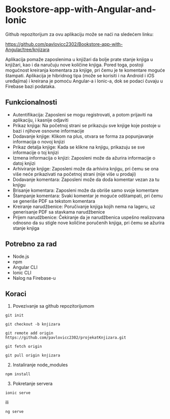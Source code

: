 # Bookstore-app-with-Angular-and-Ionic

Github repozitorijum za ovu aplikaciju može se naći na sledećem linku:

https://github.com/pavlovicc2302/Bookstore-app-with-Angular/tree/knjizara

Aplikacija pomaže zaposlenima u knjižari da bolje prate stanje knjiga u knjižari, kao i da naručuju nove količine knjiga. Pored toga, postoji mogućnost kreiranja komentara za knjige, pri čemu je te komentare moguće štampati.
Aplikacija je hibridnog tipa (može se korisiti i na Android i iOS uređajima) i kreirana je pomoću Angular-a i Ionic-a, dok se podaci čuvaju u Firebase bazi podataka.

## Funkcionalnosti
- Autentifikacija: Zaposleni se mogu registrovati, a potom prijaviti na aplikaciju, i kasnije odjaviti
- Prikaz knjiga: Na početnoj strani se prikazuju sve knjige koje postoje u bazi i njihove osnovne informacije
- Dodavanje knjige: Klikom na plus, otvara se forma za popunjavanje informacija o novoj knjizi
- Prikaz detalja knjige: Kada se klikne na knjigu, prikazuju se sve informacije o toj knjizi
- Izmena informacija o knjizi: Zaposleni može da ažurira informacije o datoj knjizi
- Arhiviranje knjige: Zaposleni može da arhivira knjigu, pri čemu se ona više neće prikazivati na početnoj strani (nije više u prodaji)
- Dodavanje komentara: Zaposleni može da doda komentar vezan za tu knjigu
- Brisanje komentara: Zaposleni može da obriše samo svoje komentare
- Štampanje komentara: Svaki komentar je moguće odštampati, pri čemu se generiše PDF sa tekstom komentara
- Kreiranje narudžbenice: Poručivanje knjiga kojih nema na lageru, uz generisanje PDF sa stavkama narudžbenice
- Prijem narudžbenice: Čekiranje da je narudžbenica uspešno realizovana odnosno da su stigle nove količine poručenih knjiga, pri čemu se ažurira stanje knjiga

 ## Potrebno za rad
 - Node.js
 - npm
 - Angular CLI
 - Ionic CLI
 - Nalog na Firebase-u

## Koraci
1) Povezivanje sa github repozitorijumom
~~~
git init

git checkout -b knjizara

git remote add origin https://github.com/pavlovicc2302/projekatKnjizara.git

git fetch origin

git pull origin knjizara
~~~

2) Instaliranje node_modules
~~~
npm install
~~~

3) Pokretanje servera
~~~
ionic serve
~~~
ili
~~~
ng serve
~~~
